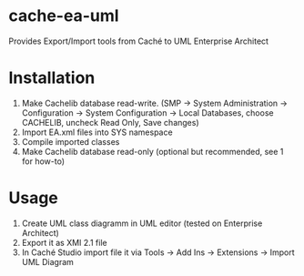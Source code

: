 cache-ea-uml
============

Provides Export/Import tools from Caché to UML Enterprise Architect

Installation
==
1. Make Cachelib database read-write. (SMP → System Administration → Configuration → System Configuration → Local Databases, choose CACHELIB, uncheck Read Only, Save changes)
2. Import EA.xml files into SYS namespace
3. Compile imported classes
4. Make Cachelib database read-only (optional but recommended, see 1 for how-to)

Usage
==
1. Create UML class diagramm in UML editor (tested on Enterprise Architect)
2. Export it as XMI 2.1 file
3. In Caché Studio import file it via Tools → Add Ins → Extensions → Import UML Diagram
